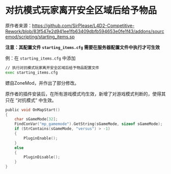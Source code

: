 # 对抗模式玩家离开安全区域后给予物品



原作者来源：https://github.com/SirPlease/L4D2-Competitive-Rework/blob/83f547e2d941ee1fb63409dbfb594653e0fe1f43/addons/sourcemod/scripting/starting_items.sp



**注意：其配置文件 `starting_items.cfg` 需要在服务器配置文件中执行才可生效**

例：在 `starting_items.cfg` 中添加

```bash
// 执行对抗模式玩家离开安全区域后给予物品配置文件
exec starting_items.cfg
```



嫖自ZoneMod，并作出了部分修改。

原作者的插件安装后，在所有游戏模式均生效，新增了对游戏模式判断的，使得其只在 “对抗模式” 中生效。

```c
public void OnMapStart()
{
    char sGameMode[32];
    FindConVar("mp_gamemode").GetString(sGameMode, sizeof sGameMode);
    if (StrContains(sGameMode, "versus") > -1)
    {
        PluginEnable();
    }
    else
    {
        PluginDisable();
    }
}
```

